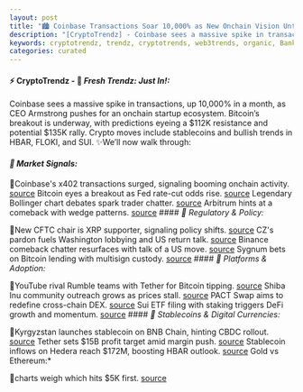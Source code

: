 ```yaml
---
layout: post
title: "🏙️ Coinbase Transactions Soar 10,000% as New Onchain Vision Unfolds"
description: "[CryptoTrendz] - Coinbase sees a massive spike in transactions, up 10,000% in a month, as CEO Armstrong pushes for an onchain startup ecosystem. Bitcoin’s breakout is underway, with predictions eyeing a $112K resistance and potential $135K rally. Crypto moves include stablecoins and bullish trends in HBAR, FLOKI, and SUI."
keywords: cryptotrendz, trendz, cryptotrends, web3trends, organic, Bank, Bitcoin, XRP, stablecoin, Listing, Binance, CEO
categories: curated
---
```


#### ⚡ CryptoTrendz - 📌 *Fresh Trendz: Just In!:*

Coinbase sees a massive spike in transactions, up 10,000% in a month, as CEO Armstrong pushes for an onchain startup ecosystem. Bitcoin’s breakout is underway, with predictions eyeing a $112K resistance and potential $135K rally. Crypto moves include stablecoins and bullish trends in HBAR, FLOKI, and SUI. ✨We’ll now walk through:


#### *🔖  Market Signals:*  

🔹Coinbase's x402 transactions surged, signaling booming onchain activity. [source](https://s.avyag.com/r2uy) Bitcoin eyes a breakout as Fed rate-cut odds rise. [source](https://s.avyag.com/cn4u) Legendary Bollinger chart debates spark trader chatter. [source](https://s.avyag.com/a6u0) Arbitrum hints at a comeback with wedge patterns. [source](https://s.avyag.com/x06h) #### *🔖  Regulatory & Policy:*  

🔹New CFTC chair is XRP supporter, signaling policy shifts. [source](https://s.avyag.com/snb2) CZ's pardon fuels Washington lobbying and US return talk. [source](https://s.avyag.com/f6do) Binance comeback chatter resurfaces with talk of a US move. [source](https://s.avyag.com/cxwz) Sygnum bets on Bitcoin lending with multisign custody. [source](https://s.avyag.com/aatw) #### *🔖  Platforms & Adoption:*  

🔹YouTube rival Rumble teams with Tether for Bitcoin tipping. [source](https://s.avyag.com/f483) Shiba Inu community outreach grows as prices stall. [source](https://s.avyag.com/znbl) PACT Swap aims to redefine cross-chain DEX. [source](https://s.avyag.com/z3k3) Sui ETF filing with staking triggers DeFi growth and momentum. [source](https://s.avyag.com/n8sx) #### *🔖  Stablecoins & Digital Currencies:*  

🔹Kyrgyzstan launches stablecoin on BNB Chain, hinting CBDC rollout. [source](https://s.avyag.com/r603) Tether sets $15B profit target amid margin push. [source](https://s.avyag.com/iiox) Stablecoin inflows on Hedera reach $172M, boosting HBAR outlook. [source](https://s.avyag.com/vsx3) Gold vs Ethereum:*  

🔹charts weigh which hits $5K first. [source](https://s.avyag.com/iwxe)